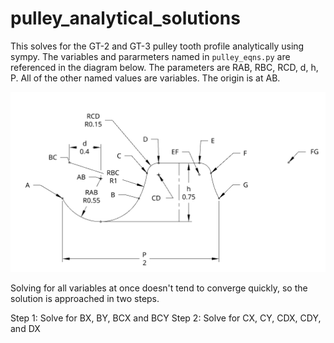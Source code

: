 # pulley_analytical_solutions

This solves for the GT-2 and GT-3 pulley tooth profile analytically
using sympy. The variables and pararmeters named in `pulley_eqns.py` are referenced in the diagram below. The parameters are RAB, RBC, RCD, d, h, P. All of the other named values are variables. The origin is at AB.

![Tooth Profile Diagram](/diagrams/pulley_eqns_diagram.png)

Solving for all variables at once doesn't tend to converge quickly,
so the solution is approached in two steps.

Step 1: Solve for BX, BY, BCX and BCY
Step 2: Solve for CX, CY, CDX, CDY, and DX
